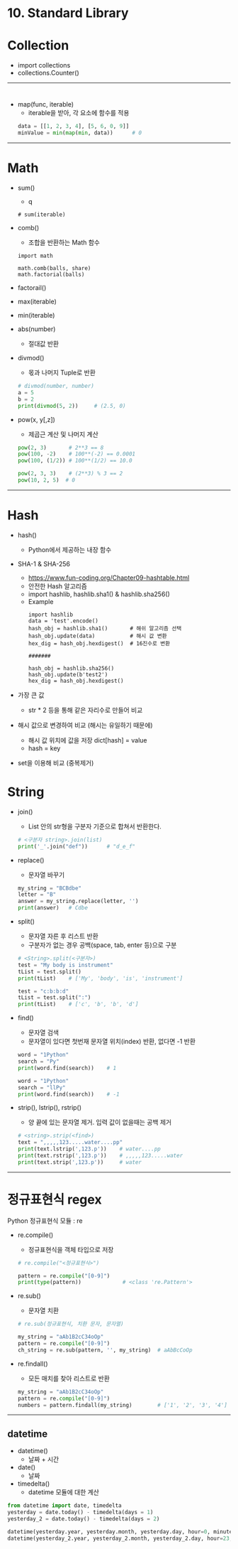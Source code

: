 # 10. Standard Library



# Collection
* import collections
* collections.Counter()





---
# 
* map(func, iterable)
    * iterable을 받아, 각 요소에 함수를 적용
    ```python
    data = [[1, 2, 3, 4], [5, 6, 0, 9]]
    minValue = min(map(min, data))      # 0
    ```



---
# Math
* sum()
    * q
    ```
    # sum(iterable)

    ```
* comb()
    * 조합을 반환하는 Math 함수
    ```
    import math
    
    math.comb(balls, share)
    math.factorial(balls)
    ```
* factorail()

* max(iterable)
* min(iterable)
* abs(number)
    * 절대값 반환
* divmod()
    * 몫과 나머지 Tuple로 반환
    ```python
    # divmod(number, number)
    a = 5
    b = 2
    print(divmod(5, 2))     # (2.5, 0)
    ```

* pow(x, y[,z])
    * 제곱근 계산 및 나머지 계산
    ```python
    pow(2, 3)       # 2**3 == 8
    pow(100, -2)    # 100**(-2) == 0.0001
    pow(100, (1/2)) # 100**(1/2) == 10.0

    pow(2, 3, 3)    # (2**3) % 3 == 2
    pow(10, 2, 5)  # 0
    ```

---
# Hash
* hash()
    * Python에서 제공하는 내장 함수
    
* SHA-1 & SHA-256
    * https://www.fun-coding.org/Chapter09-hashtable.html
    * 안전한 Hash 알고리즘
    * import hashlib, hashlib.sha1() & hashlib.sha256()
    * Example
        ```
        import hashlib
        data = 'test'.encode()
        hash_obj = hashlib.sha1()       # 해쉬 알고리즘 선택
        hash_obj.update(data)           # 해시 값 변환
        hex_dig = hash_obj.hexdigest()  # 16진수로 변환
        
        #######
      
        hash_obj = hashlib.sha256()
        hash_obj.update(b'test2')
        hex_dig = hash_obj.hexdigest()        
        ```

* 가장 큰 값
    * str * 2 등을 통해 같은 자리수로 만들어 비교
* 해시 값으로 변경하여 비교 (해시는 유일하기 때문에)
    * 해시 값 위치에 값을 저장 dict[hash] = value
    * hash = key
* set을 이용해 비교 (중복제거)    


# String
* join()
    * List 안의 str형을 구분자 기준으로 합쳐서 반환한다.
    ```python
    # <구분자 string>.join(list)
    print('_'.join("def"))      # "d_e_f"
    ```

* replace()
    * 문자열 바꾸기
    ```python
    my_string = "BCBdbe"
    letter = "B"
    answer = my_string.replace(letter, '')
    print(answer)   # Cdbe
    ```

* split()
    * 문자열 자른 후 리스트 반환
    * 구분자가 없는 경우 공백(space, tab, enter 등)으로 구분
    ```python
    # <String>.split(<구분자>)
    test = "My body is instrument"
    tList = test.split()
    print(tList)    # ['My', 'body', 'is', 'instrument']

    test = "c:b:b:d"
    tList = test.split(":")
    print(tList)    # ['c', 'b', 'b', 'd']
    ```
* find()
    * 문자열 검색
    * 문자열이 있다면 첫번재 문자열 위치(index) 반환, 없다면 -1 반환
    ```python
    word = "1Python"
    search = "Py"
    print(word.find(search))    # 1

    word = "1Python"
    search = "llPy"
    print(word.find(search))    # -1
    ```

* strip(), lstrip(), rstrip()
    * 양 끝에 있는 문자열 제거. 입력 값이 없을때는 공백 제거
    ```python
    # <string>.strip(<find>)
    text = ",,,,,123.....water....pp"
    print(text.lstrip(',123.p'))    # water....pp
    print(text.rstrip(',123.p'))    # ,,,,,123.....water
    print(text.strip(',123.p'))     # water

    ```
        


---
# 정규표현식 regex
Python 정규표현식 모듈 : re
* re.compile()
    * 정규표현식을 객체 타입으로 저장
    ```python
    # re.compile("<정규표현식>")

    pattern = re.compile("[0-9]")
    print(type(pattern))             # <class 're.Pattern'>
    ```
    
* re.sub()
    * 문자열 치환
    ```python
    # re.sub(정규표현식, 치환 문자, 문자열)

    my_string = "aAb1B2cC34oOp"
    pattern = re.compile("[0-9]")
    ch_string = re.sub(pattern, '', my_string)  # aAbBcCoOp
    ```

* re.findall()
    * 모든 매치를 찾아 리스트로 반환
    ```python
    my_string = "aAb1B2cC34oOp"
    pattern = re.compile("[0-9]")
    numbers = pattern.findall(my_string)        # ['1', '2', '3', '4']
    ```


---
## datetime
* datetime()
    * 날짜 + 시간
* date()
    * 날짜
* timedelta()
    * datetime 모듈에 대한 계산
```py
from datetime import date, timedelta
yesterday = date.today() - timedelta(days = 1)
yesterday_2 = date.today() - timedelta(days = 2)

datetime(yesterday.year, yesterday.month, yesterday.day, hour=0, minute=0, second=0, microsecond=0),
datetime(yesterday_2.year, yesterday_2.month, yesterday_2.day, hour=23, minute=59, second=59, microsecond=999),
```



